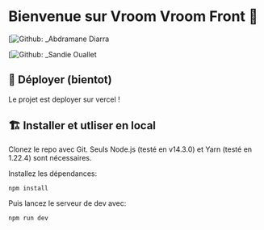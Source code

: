 # Bienvenue sur Vroom Vroom Front 👋
[![Github: \_Abdramane Diarra ]([https://github.com/Ouallet-Sandie](https://github.com/AbdeDev?tab=repositories))

[![Github: \_Sandie Ouallet ](https://github.com/Ouallet-Sandie)



## 🚀 Déployer (bientot)

Le projet est deployer sur vercel !


## 🏗 Installer et utliser en local

Clonez le repo avec Git. Seuls Node.js (testé en v14.3.0) et Yarn (testé en 1.22.4) sont nécessaires.

Installez les dépendances:

```sh
npm install
```

Puis lancez le serveur de dev avec:

```sh
npm run dev
```
